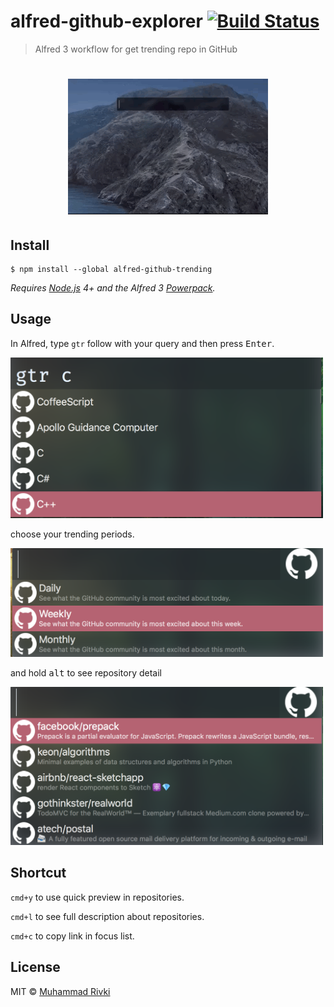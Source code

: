 # alfred-github-explorer [![Build Status](https://travis-ci.org/mikqi/alfred-github-trending.svg?branch=master)](https://travis-ci.org/mikqi/alfred-github-trending)

> Alfred 3 workflow for get trending repo in GitHub

<h1 align="center">
  <img src="media.gif" />
</h1>

## Install

```
$ npm install --global alfred-github-trending
```

_Requires [Node.js](https://nodejs.org) 4+ and the Alfred 3 [Powerpack](https://www.alfredapp.com/powerpack/)._

## Usage

In Alfred, type `gtr` follow with your query and then press <kbd>Enter</kbd>.

<img src="./media/media1.png" width="500"/>

choose your trending periods.

<img src="./media/media2.png" width="500"/>

and hold <kbd>alt</kbd> to see repository detail

<img src="./media/media3.png" width="500"/>

## Shortcut

`cmd+y` to use quick preview in repositories.

`cmd+l` to see full description about repositories.

`cmd+c` to copy link in focus list.

## License

MIT © [Muhammad Rivki](https://this.rivki.id)
